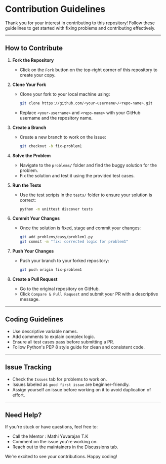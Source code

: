 # Contribution Guidelines

Thank you for your interest in contributing to this repository! Follow these guidelines to get started with fixing problems and contributing effectively.

---

## How to Contribute

1. **Fork the Repository**
   - Click on the `Fork` button on the top-right corner of this repository to create your copy.

2. **Clone Your Fork**
   - Clone your fork to your local machine using:
     ```bash
     git clone https://github.com/<your-username>/<repo-name>.git
     ```
   - Replace `<your-username>` and `<repo-name>` with your GitHub username and the repository name.

3. **Create a Branch**
   - Create a new branch to work on the issue:
     ```bash
     git checkout -b fix-problem1
     ```

4. **Solve the Problem**
   - Navigate to the `problems/` folder and find the buggy solution for the problem.
   - Fix the solution and test it using the provided test cases.

5. **Run the Tests**
   - Use the test scripts in the `tests/` folder to ensure your solution is correct:
     ```bash
     python -m unittest discover tests
     ```

6. **Commit Your Changes**
   - Once the solution is fixed, stage and commit your changes:
     ```bash
     git add problems/easy/problem1.py
     git commit -m "fix: corrected logic for problem1"
     ```

7. **Push Your Changes**
   - Push your branch to your forked repository:
     ```bash
     git push origin fix-problem1
     ```

8. **Create a Pull Request**
   - Go to the original repository on GitHub.
   - Click `Compare & Pull Request` and submit your PR with a descriptive message.

---

## Coding Guidelines

- Use descriptive variable names.
- Add comments to explain complex logic.
- Ensure all test cases pass before submitting a PR.
- Follow Python's PEP 8 style guide for clean and consistent code.

---

## Issue Tracking

- Check the `Issues` tab for problems to work on.
- Issues labeled as `good first issue` are beginner-friendly.
- Assign yourself an issue before working on it to avoid duplication of effort.

---

## Need Help?

If you're stuck or have questions, feel free to:
- Call the Mentor : Mathi Yuvarajan T.K 
- Comment on the issue you're working on.
- Reach out to the maintainers in the Discussions tab.

We’re excited to see your contributions. Happy coding!
